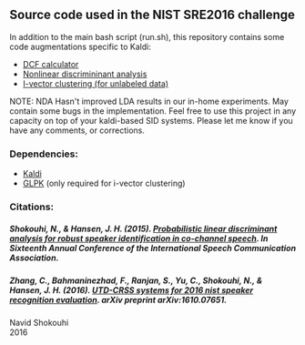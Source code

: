 ## Source code used in the NIST SRE2016 challenge
In addition to the main bash script (run.sh), this repository contains some code augmentations specific to Kaldi: 
- [DCF calculator](https://github.com/idnavid/sre2016/blob/master/src/bin/compute-verification-errors.cc)
- [Nonlinear discrimininant analysis](https://github.com/idnavid/sre2016/blob/master/src/bin/ivector-compute-nda.cc)
- [I-vector clustering (for unlabeled data)](https://github.com/idnavid/sre2016/blob/master/src/bin/ivector-clustering.cc)

NOTE: NDA Hasn't improved LDA results in our in-home experiments. May contain some bugs in the implementation. 
Feel free to use this project in any capacity on top of your kaldi-based SID systems. 
Please let me know if you have any comments, or corrections. 

### Dependencies:
- [Kaldi](https://sourceforge.net/projects/kaldi/)
- [GLPK](https://www.gnu.org/software/glpk/) (only required for i-vector clustering)


### Citations: 
##### Shokouhi, N., & Hansen, J. H. (2015). [Probabilistic linear discriminant analysis for robust speaker identification in co-channel speech](http://www.isca-speech.org/archive/interspeech_2015/papers/i15_3016.pdf). In Sixteenth Annual Conference of the International Speech Communication Association.
##### Zhang, C., Bahmaninezhad, F., Ranjan, S., Yu, C., Shokouhi, N., & Hansen, J. H. (2016). [UTD-CRSS systems for 2016 nist speaker recognition evaluation](https://arxiv.org/pdf/1610.07651.pdf). arXiv preprint arXiv:1610.07651.


Navid Shokouhi<br/>
2016

